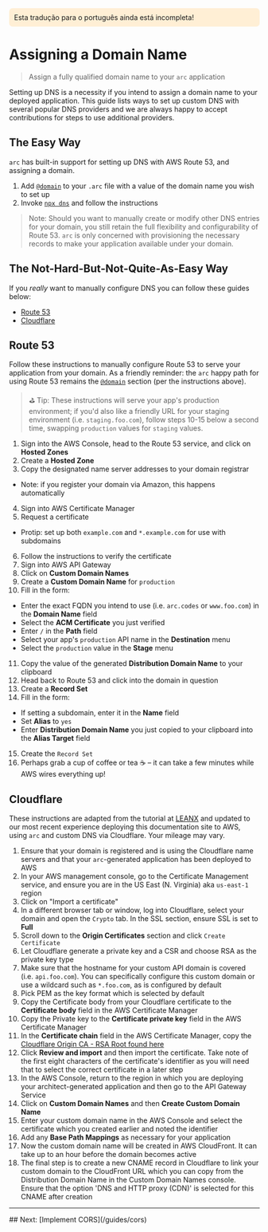<div style=background:papayawhip;padding:10px;border-radius:7px;>Esta tradução para o português ainda está incompleta!</div>

# Assigning a Domain Name

> Assign a fully qualified domain name to your `arc` application

Setting up DNS is a necessity if you intend to assign a domain name to your deployed application. This guide lists ways to set up custom DNS with several popular DNS providers and we are always happy to accept contributions for steps to use additional providers.

## The Easy Way
`arc` has built-in support for setting up DNS with AWS Route 53, and assigning a domain.

1. Add [`@domain`](/reference/domain) to your `.arc` file with a value of the domain name you wish to set up
2. Invoke [`npx dns`](/reference/arc-dns) and follow the instructions

> Note: Should you want to manually create or modify other DNS entries for your domain, you still retain the full flexibility and configurability of Route 53. `arc` is only concerned with provisioning the necessary records to make your application available under your domain.

## The Not-Hard-But-Not-Quite-As-Easy Way

If you _really_ want to manually configure DNS you can follow these guides below:

* [Route 53](#route-53)
* [Cloudflare](#cloudflare) 

<a name="route-53"></a>
## Route 53

Follow these instructions to manually configure Route 53 to serve your application from your domain. As a friendly reminder: the `arc` happy path for using Route 53 remains the [`@domain`](/reference/domain) section (per the instructions above).

> ⛳️ Tip: These instructions will serve your app's production environment; if you'd also like a friendly URL for your staging environment (i.e. `staging.foo.com`), follow steps 10-15 below a second time, swapping `production` values for `staging` values.

1. Sign into the AWS Console, head to the Route 53 service, and click on **Hosted Zones**
2. Create a **Hosted Zone**
3. Copy the designated name server addresses to your domain registrar
  - Note: if you register your domain via Amazon, this happens automatically
4. Sign into AWS Certificate Manager
5. Request a certificate
  - Protip: set up both `example.com` and `*.example.com` for use with subdomains
6. Follow the instructions to verify the certificate
7. Sign into AWS API Gateway
8. Click on **Custom Domain Names**
9. Create a **Custom Domain Name** for `production`
10. Fill in the form:
  - Enter the exact FQDN you intend to use (i.e. `arc.codes` or `www.foo.com`) in the **Domain Name** field
  - Select the **ACM Certificate** you just verified
  - Enter `/` in the **Path** field
  - Select your app's `production` API name in the **Destination** menu
  - Select the `production` value in the **Stage** menu
11. Copy the value of the generated **Distribution Domain Name** to your clipboard
12. Head back to Route 53 and click into the domain in question
13. Create a **Record Set**
14. Fill in the form:
  - If setting a subdomain, enter it in the **Name** field
  - Set **Alias** to `yes`
  - Enter **Distribution Domain Name** you just copied to your clipboard into the **Alias Target** field
15. Create the `Record Set`
16. Perhaps grab a cup of coffee or tea ☕️ – it can take a few minutes while AWS wires everything up!

<a name="cloudflare"></a>
## Cloudflare

These instructions are adapted from the tutorial at [LEANX](https://www.leanx.eu/tutorials/set-up-amazons-api-gateway-custom-domain-with-cloudflare) and updated to our most recent experience deploying this documentation site to AWS, using `arc` and custom DNS via Cloudflare. Your mileage may vary.

1. Ensure that your domain is registered and is using the Cloudflare name servers and that your `arc`-generated application has been deployed to AWS
2. In your AWS management console, go to the Certificate Management service, and ensure you are in the US East (N. Virginia) aka `us-east-1` region
3. Click on "Import a certificate"
4. In a different browser tab or window, log into Cloudflare, select your domain and open the `Crypto` tab. In the SSL section, ensure SSL is set to **Full**
5. Scroll down to the **Origin Certificates** section and click `Create Certificate`
6. Let Cloudflare generate a private key and a CSR and choose RSA as the private key type
7. Make sure that the hostname for your custom API domain is covered (i.e. `api.foo.com`). You can specifically configure this custom domain or use a wildcard such as `*.foo.com`, as is configured by default
8. Pick PEM as the key format which is selected by default
9. Copy the Certificate body from your Cloudflare certificate to the **Certificate body** field in the AWS Certificate Manager
10. Copy the Private key to the **Certificate private key** field in the AWS Certificate Manager
11. In the **Certificate chain** field in the AWS Certificate Manager, copy the [Cloudflare Origin CA - RSA Root found here](https://support.cloudflare.com/hc/en-us/articles/218689638-What-are-the-root-certificate-authorities-CAs-used-with-CloudFlare-Origin-CA-)
12. Click **Review and import** and then import the certificate. Take note of the first eight characters of the certificate's identifier as you will need that to select the correct certificate in a later step
13. In the AWS Console, return to the region in which you are deploying your architect-generated application and then go to the API Gateway Service
14. Click on **Custom Domain Names** and then **Create Custom Domain Name**
15. Enter your custom domain name in the AWS Console and select the certificate which you created earlier and noted the identifier
16. Add any **Base Path Mappings** as necessary for your application
17. Now the custom domain name will be created in AWS CloudFront. It can take up to an hour before the domain becomes active
18. The final step is to create a new CNAME record in Cloudflare to link your custom domain to the CloudFront URL which you can copy from the Distribution Domain Name in the Custom Domain Names console. Ensure that the option 'DNS and HTTP proxy (CDN)' is selected for this CNAME after creation

<hr>
## Next: [Implement CORS](/guides/cors)
